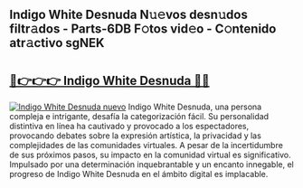 ## Indigo White Desnuda N𝚞𝚎vos desn𝚞dos filtr𝚊dos - Parts-6DB F𝚘tos vid𝚎o - C𝚘ntenido atr𝚊ctivo sgNEK

# <h2><a href="http://mb6l88.tromn.icu/?c=Indigo+White+Desnuda">🔗👉👉👉 Indigo White Desnuda 🔗🔗</a></h2>

[![Indigo White Desnuda nuevo](https://i.imgur.com/pEAQMta.gif)](http://mb6l88.tromn.icu/?c=Indigo+White+Desnuda)
Indigo White Desnuda, una persona compleja e intrigante, desafía la categorización fácil. Su personalidad distintiva en línea ha cautivado y provocado a los espectadores, provocando debates sobre la expresión artística, la privacidad y las complejidades de las comunidades virtuales. A pesar de la incertidumbre de sus próximos pasos, su impacto en la comunidad virtual es significativo. Impulsado por una determinación inquebrantable y un encanto innegable, el progreso de Indigo White Desnuda en el ámbito digital es implacable.
